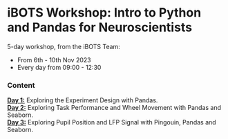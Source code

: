 # iBOTS Workshop: Intro to Python and Pandas for Neuroscientists

5-day workshop, from the iBOTS Team:
- From 6th - 10th Nov 2023
- Every day from 09:00 - 12:30

### Content

[**Day 1:**](day1) Exploring the Experiment Design with Pandas. <br>
[**Day 2:**](day2) Exploring Task Performance and Wheel Movement with Pandas and Seaborn. <br>
[**Day 3:**](day3) Exploring Pupil Position and LFP Signal with Pingouin, Pandas and Seaborn. <br>